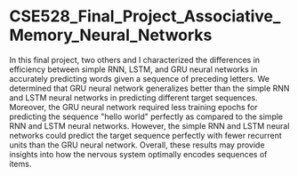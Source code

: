 # CSE528_Final_Project_Associative_Memory_Neural_Networks
In this final project, two others and I characterized the differences in efficiency between simple RNN, LSTM, and GRU neural networks in accurately predicting words given a sequence of preceding letters. We determined that GRU neural network generalizes better than the simple RNN and LSTM neural networks in predicting different target sequences. Moreover, the GRU neural network required less training epochs for predicting the sequence "hello world" perfectly as compared to the simple RNN and LSTM neural networks. However, the simple RNN and LSTM neural networks could predict the target sequence perfectly with fewer recurrent units than the GRU neural network. Overall, these results may provide insights into how the nervous system optimally encodes sequences of items.  
